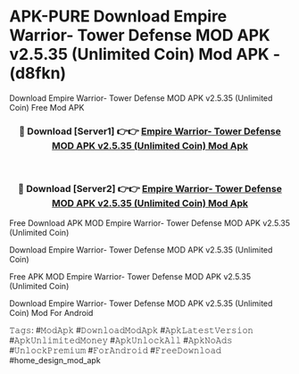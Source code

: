 # APK-PURE Download Empire Warrior- Tower Defense MOD APK v2.5.35 (Unlimited Coin) Mod APK - (d8fkn)
Download Empire Warrior- Tower Defense MOD APK v2.5.35 (Unlimited Coin) Free Mod APK

<div align="center">
<h3>🔴 Download [Server1] 👉👉 <a href="https://apk-comot.site?title=Empire_Warrior-_Tower_Defense_MOD_APK_v2.5.35_(Unlimited_Coin)">Empire Warrior- Tower Defense MOD APK v2.5.35 (Unlimited Coin) Mod Apk</a></h3><br>

<h3>🔴 Download [Server2] 👉👉 <a href="https://apk-comot.site?title=Empire_Warrior-_Tower_Defense_MOD_APK_v2.5.35_(Unlimited_Coin)">Empire Warrior- Tower Defense MOD APK v2.5.35 (Unlimited Coin) Mod Apk</a></h3>
</div>


Free Download APK MOD Empire Warrior- Tower Defense MOD APK v2.5.35 (Unlimited Coin)

Download Empire Warrior- Tower Defense MOD APK v2.5.35 (Unlimited Coin) 

Free APK MOD Empire Warrior- Tower Defense MOD APK v2.5.35 (Unlimited Coin) 

Download Empire Warrior- Tower Defense MOD APK v2.5.35 (Unlimited Coin) Mod For Android

𝚃𝚊𝚐𝚜: #𝙼𝚘𝚍𝙰𝚙𝚔 #𝙳𝚘𝚠𝚗𝚕𝚘𝚊𝚍𝙼𝚘𝚍𝙰𝚙𝚔 #𝙰𝚙𝚔𝙻𝚊𝚝𝚎𝚜𝚝𝚅𝚎𝚛𝚜𝚒𝚘𝚗 #𝙰𝚙𝚔𝚄𝚗𝚕𝚒𝚖𝚒𝚝𝚎𝚍𝙼𝚘𝚗𝚎𝚢 #𝙰𝚙𝚔𝚄𝚗𝚕𝚘𝚌𝚔𝙰𝚕𝚕 #𝙰𝚙𝚔𝙽𝚘𝙰𝚍𝚜 #𝚄𝚗𝚕𝚘𝚌𝚔𝙿𝚛𝚎𝚖𝚒𝚞𝚖 #𝙵𝚘𝚛𝙰𝚗𝚍𝚛𝚘𝚒𝚍 #𝙵𝚛𝚎𝚎𝙳𝚘𝚠𝚗𝚕𝚘𝚊𝚍 #home_design_mod_apk